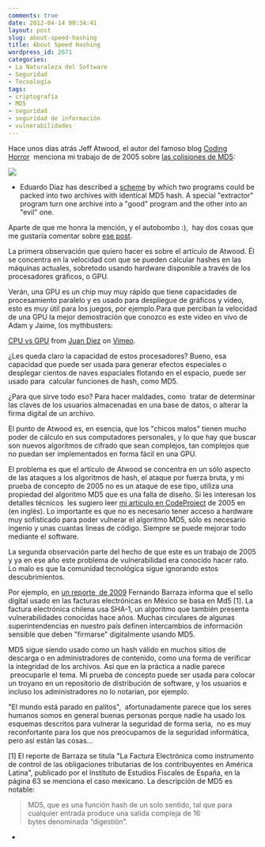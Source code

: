 ```yaml
---
comments: true
date: 2012-04-14 00:34:41
layout: post
slug: about-speed-hashing
title: About Speed Hashing
wordpress_id: 2671
categories:
- La Naturaleza del Software
- Seguridad
- Tecnología
tags:
- criptografía
- MD5
- seguridad
- seguridad de información
- vulnerabilidades
---
```


Hace unos días atrás Jeff Atwood, el autor del famoso blog [Coding Horror](http://www.codinghorror.com)  menciona mi trabajo de de 2005 sobre [las colisiones de MD5](http://www.codinghorror.com/blog/2012/04/speed-hashing.html):


[![](http://www.lnds.net/blog/wp-content/uploads/2012/04/coding-horror.png)](http://www.lnds.net/blog/wp-content/uploads/2012/04/coding-horror.png)






	
  * Eduardo Diaz has described a [scheme](http://www.codeproject.com/dotnet/HackingMd5.asp) by which two programs could be packed into two archives with identical MD5 hash. A special "extractor" program turn one archive into a "good" program and the other into an "evil" one.







Aparte de que me honra la mención, y el autobombo :),  hay dos cosas que me gustaría comentar sobre [ese post](http://www.codinghorror.com/blog/2012/04/speed-hashing.html).










La primera observación que quiero hacer es sobre el artículo de Atwood. Él se concentra en la velocidad con que se pueden calcular hashes en las máquinas actuales, sobretodo usando hardware disponible a través de los procesadores gráficos, o GPU.







Verán, una GPU es un chip muy muy rápido que tiene capacidades de procesamiento paralelo y es usado para despliegue de gráficos y video, esto es muy útil para los juegos, por ejemplo.Para que perciban la velocidad de una GPU la mejor demostración que conozco es este video en vivo de Adam y Jaime, los mythbusters:




[CPU vs GPU](http://vimeo.com/1616258) from [Juan Diez](http://vimeo.com/user483962) on [Vimeo](http://vimeo.com).







¿Les queda claro la capacidad de estos procesadores? Bueno, esa capacidad que puede ser usada para generar efectos especiales o desplegar cientos de naves espaciales flotando en el espacio, puede ser usado para  calcular funciones de hash, como MD5.







¿Para que sirve todo eso? Para hacer maldades, como  tratar de determinar las claves de los usuarios almacenadas en una base de datos, o alterar la firma digital de un archivo.







El punto de Atwood es, en esencia, que los "chicos malos" tienen mucho poder de cálculo en sus computadores personales, y lo que hay que buscar son nuevos algoritmos de cifrado que sean complejos, tan complejos que no puedan ser implementados en forma fácil en una GPU.







El problema es que el artículo de Atwood se concentra en un sólo aspecto de las ataques a los algoritmos de hash, el ataque por fuerza bruta, y mi prueba de concepto de 2005 no es un ataque de ese tipo, utiliza una propiedad del algoritmo MD5 que es una falla de diseño. Si les interesan los detalles técnicos  les sugiero leer [mi artículo en CodeProject](http://www.codeproject.com/Articles/11643/Exploiting-MD5-collisions-in-C) de 2005 en (en inglés). Lo importante es que no es necesario tener acceso a hardware muy sofisticado para poder vulnerar el algoritmo MD5, sólo es necesario ingenio y unas cuantas lineas de código. Siempre se puede mejorar todo mediante el software.







La segunda observación parte del hecho de que este es un trabajo de 2005 y ya en ese año este problema de vulnerabilidad era conocido hacer rato. Lo malo es que la comunidad tecnológica sigue ignorando estos descubrimientos.







Por ejemplo, en [un reporte  de 2009](http://www.ief.es/documentos/recursos/publicaciones/revistas/cuadernos_formacion/08_2009/14.pdf) Fernando Barraza informa que el sello digital usado en las facturas electrónicas en México se basa en Md5 [1]. La factura electrónica chilena usa SHA-1, un algoritmo que también presenta vulnerabilidades conocidas hace años. Muchas circulares de algunas superintendencias en nuestro país definen intercambios de información sensible que deben "firmarse" digitalmente usando MD5.







MD5 sigue siendo usado como un hash válido en muchos sitios de descarga o en administradores de contenido, como una forma de verificar la integridad de los archivos. Así que en la práctica a nadie parece  preocuparle el tema. Mi prueba de concepto puede ser usada para colocar un troyano en un repositorio de distribución de software, y los usuarios e incluso los administradores no lo notarían, por ejemplo.







"El mundo está parado en palitos",  afortunadamente parece que los seres humanos somos en general buenas personas porque nadie ha usado los esquemas descritos para vulnerar la seguridad de forma seria,  no es muy reconfortante para los que nos preocupamos de la seguridad informática, pero así están las cosas...















[1] El reporte de Barraza se titula "La Factura Electrónica como instrumento de control de las obligaciones tributarias de los contribuyentes en América Latina", publicado por el Instituto de Estudios Fiscales de España, en la página 63 se menciona el caso mexicano. La descripción de MD5 es notable:


> MD5, que es una función hash de un solo sentido, tal que para cualquier entrada produce una salida compleja de 16 bytes denominada “digestión”.


*





